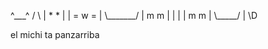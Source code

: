  ^\_\_\_^
 /     \\ 
|  \* \*  |
| = w = |
\\\_\_\_\_\_\_\_/
| m m |
|     |
| m m |
\\\_\_\_\_\_/
  |
  \\D

el michi ta panzarriba